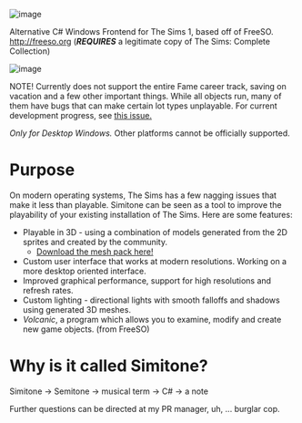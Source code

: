 ![image](https://user-images.githubusercontent.com/6294155/29047328-2bb60b54-7bc3-11e7-8d88-cee5309495ed.png)

Alternative C# Windows Frontend for The Sims 1, based off of FreeSO. http://freeso.org 
(***REQUIRES*** a legitimate copy of The Sims: Complete Collection)

![image](https://user-images.githubusercontent.com/6294155/68995217-112b2680-0883-11ea-9f92-1acc839a7ec0.png)

NOTE! Currently does not support the entire Fame career track, saving on vacation and a few other important things. While all objects run, many of them have bugs that can make certain lot types unplayable. For current development progress, see [this issue.](https://github.com/riperiperi/Simitone/issues/8)

*Only for Desktop Windows.* Other platforms cannot be officially supported.

# Purpose

On modern operating systems, The Sims has a few nagging issues that make it less than playable. Simitone can be seen as a tool to improve the playability of your existing installation of The Sims. Here are some features:

- Playable in 3D - using a combination of models generated from the 2D sprites and created by the community.
  - [Download the mesh pack here!](http://forum.freeso.org/forums/3d-remeshing.40/)
- Custom user interface that works at modern resolutions. Working on a more desktop oriented interface.
- Improved graphical performance, support for high resolutions and refresh rates.
- Custom lighting - directional lights with smooth falloffs and shadows using generated 3D meshes.
- *Volcanic*, a program which allows you to examine, modify and create new game objects. (from FreeSO)

# Why is it called Simitone?

Simitone -> Semitone -> musical term -> C# -> a note

Further questions can be directed at my PR manager, uh, ... burglar cop.
